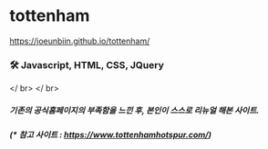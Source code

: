 # tottenham

https://joeunbiin.github.io/tottenham/

### 🛠 Javascript, HTML, CSS, JQuery

</ br>
</ br>
##### 기존의 공식홈페이지의 부족함을 느낀 후, 본인이 스스로 리뉴얼 해본 사이트.

##### (* 참고 사이트 : https://www.tottenhamhotspur.com/)
